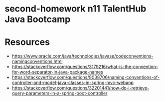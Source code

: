 # second-homework n11 TalentHub Java Bootcamp



# Resources

* https://www.oracle.com/java/technologies/javase/codeconventions-namingconventions.html
* https://stackoverflow.com/questions/3179216/what-is-the-convention-for-word-separator-in-java-package-names
* https://stackoverflow.com/questions/9038706/naming-conventions-of-controller-and-model-java-classes-in-spring-mvc-webapp
* https://stackoverflow.com/questions/32201441/how-do-i-retrieve-query-parameters-in-a-spring-boot-controller

